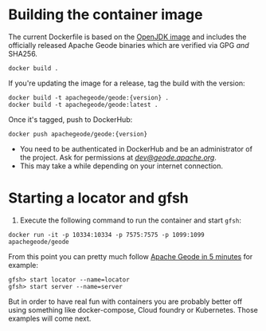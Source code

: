 # Building the container image

The current Dockerfile is based on the [OpenJDK image](https://hub.docker.com/_/openjdk/) and includes the officially released Apache Geode binaries which are verified via GPG _and_ SHA256.

```
docker build .
```

If you're updating the image for a release, tag the build with the version:

```
docker build -t apachegeode/geode:{version} .
docker build -t apachegeode/geode:latest .
```

Once it's tagged, push to DockerHub:

```
docker push apachegeode/geode:{version}
```

* You need to be authenticated in DockerHub and be an administrator of the project.  Ask for permissions at *dev@geode.apache.org*.
* This may take a while depending on your internet connection.

# Starting a locator and gfsh

1. Execute the following command to run the container and start `gfsh`:

```
docker run -it -p 10334:10334 -p 7575:7575 -p 1099:1099  apachegeode/geode
```

From this point you can pretty much follow [Apache Geode in 5 minutes](https://cwiki.apache.org/confluence/display/GEODE/Index#Index-Geodein5minutes) for example:

```
gfsh> start locator --name=locator
gfsh> start server --name=server
```

But in order to have real fun with containers you are probably better off using something like docker-compose, Cloud foundry or Kubernetes. Those examples will come next.
